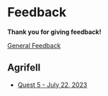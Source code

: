 # Feedback

**Thank you for giving feedback!**

[General Feedback](https://docs.google.com/forms/d/e/1FAIpQLSdqjFd6YR5BxrXzljFAnUNHNwyXYRNgQ2OhBuo9yt7q117ZPA/viewform?usp=sf_link)

## Agrifell

- [Quest 5 - July 22, 2023](https://docs.google.com/forms/d/e/1FAIpQLSfP8vFIVBu_VNcBghceAxK64ck9-BIOn5C1DfKoi5eXT54zqw/viewform?usp=sf_link)